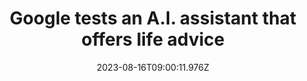---
external: true
url: https://www.nytimes.com/2023/08/16/technology/google-ai-life-advice.html
title: Google tests an A.I. assistant that offers life advice
description: The tech giant is evaluating tools that would use artificial intelligence to perform tasks that some of its researchers have said should be avoided.
date: 2023-08-16T09:00:11.976Z
icon: https://www.google.com/s2/favicons?domain=nytimes.com&sz=32
source: The New York Times
---